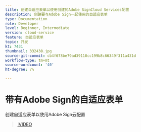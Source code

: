 ```yaml
---
title: 创建自适应表单以使用创建的Adobe SignCloud Services配置
description: 创建要与Adobe Sign一起使用的自适应表单
type: Documentation
role: Developer
level: Beginner, Intermediate
version: cloud-service
feature: 自适应表单
topic: 开发
kt: 7431
thumbnail: 332438.jpg
source-git-commit: cb4f678be79ad39110cc199b8c66349f311a431d
workflow-type: tm+mt
source-wordcount: '40'
ht-degree: 7%

---
```


# 带有Adobe Sign的自适应表单


创建自适应表单以使用Adobe Sign云配置

>[!VIDEO](https://video.tv.adobe.com/v/332438/?quality=9&learn=on)

